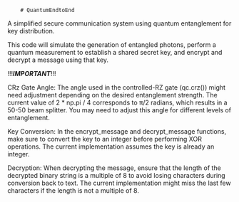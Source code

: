         # QuantumEndtoEnd
A simplified secure communication system using quantum entanglement for key distribution.

This code will simulate the generation of entangled photons, perform a quantum measurement to establish a shared secret key, and encrypt and decrypt a message using that key.

!!!***IMPORTANT***!!!

CRz Gate Angle: The angle used in the controlled-RZ gate (qc.crz()) might need adjustment depending on the desired entanglement strength. The current value of 2 * np.pi / 4 corresponds to π/2 radians, which results in a 50-50 beam splitter. You may need to adjust this angle for different levels of entanglement.

Key Conversion: In the encrypt_message and decrypt_message functions, make sure to convert the key to an integer before performing XOR operations. The current implementation assumes the key is already an integer.

Decryption: When decrypting the message, ensure that the length of the decrypted binary string is a multiple of 8 to avoid losing characters during conversion back to text. The current implementation might miss the last few characters if the length is not a multiple of 8.
